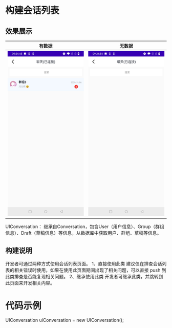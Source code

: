 # 构建会话列表
## 效果展示
|有数据|无数据|
|-|-|
|![Image text](https://github.com/troila-mobile/Troila-Cloud-Android-IM-SDK/blob/main/Android%20Kit%20SDK/conversationList.png)|![Image text](https://github.com/troila-mobile/Troila-Cloud-Android-IM-SDK/blob/main/Android%20Kit%20SDK/conversationListEmpty.png)|

UIConversation：
继承自Conversation，包含User（用户信息）、Group（群组信息）、Draft（草稿信息）等信息，从数据库中获取用户、群组、草稿等信息。

## 构建说明
开发者可通过两种方式使用会话列表页面。
1、直接使用此类
建议仅在排查会话列表的相关错误时使用，如果在使用此页面期间出现了相关问题，可以直接 push 到此类排查是否能复现相关问题。
2、继承使用此类
开发者可继承此类，并跳转到此页面来开发相关内容。

# 代码示例
UIConversation uiConversation = new UIConversation();

